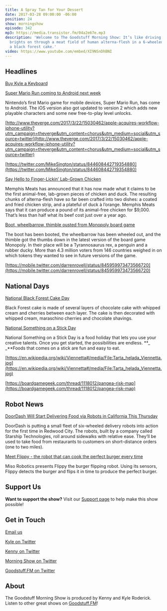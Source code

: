 ```yaml
---
title: A Spray Tan for Your Dessert
date: 2017-03-28 09:00:00 -06:00
position: 24
show: morningshow
episode: 342
mp3: https://media.transistor.fm/04a2e67e.mp3
description: 'Welcome to The Goodstuff Morning Show: It’s like driving with just your
  brights on through a meat field of human alterna-flesh in a 6-wheeled robot carrying
  a black forest cake.'
video: https://www.youtube.com/embed/XI9NSnDhBNI
---
```


## Headlines

[Buy Kyle a Keyboard](https://smile.amazon.com/AmazonBasics-KU-0833-Wired-Keyboard/dp/B005EOWBHC/ref=sr_1_1?ie=UTF8&qid=1490711296&sr=8-1&keywords=amazon+basic+keyboard)

[Super Mario Run coming to Android next week](http://www.polygon.com/2017/3/17/14964312/super-mario-run-android-release-date-google-play-store-nintendo)

Nintendo’s first Mario game for mobile devices, Super Mario Run, has come to Android. The iOS version also got updated to version 2 which adds new playable characters and some new free-to-play level unlocks.

[http://www.theverge.com/2017/3/22/15030462/apple-acquires-workflow-iphone-utility?utm_campaign=theverge&utm_content=chorus&utm_medium=social&utm_source=twitter](http://www.theverge.com/2017/3/22/15030462/apple-acquires-workflow-iphone-utility?utm_campaign=theverge&utm_content=chorus&utm_medium=social&utm_source=twitter)

[https://twitter.com/MikeSington/status/844608442719354880](https://twitter.com/MikeSington/status/844608442719354880)

[Say Hello to Finger-Lickin’ Lab-Grown Chicken](https://www.technologyreview.com/s/603862/say-hello-to-finger-lickin-lab-grown-chicken/)

Memphis Meats has announced that it has now made what it claims to be the first animal-free, lab-grown pieces of chicken and duck. The resulting chunks of alterna-flesh have so far been crafted into two dishes: a coated and fried chicken strip, and a plateful of duck à l’orange. Memphis Meats says that it can produce a pound of its animal-free chicken for $9,000. That’s less than half what its beef cost just over a year ago.

[Boot, wheelbarrow, thimble ousted from Monopoly board game](https://apnews.com/62d78fabff7a444d9ac24b6c80240703/Boot,-wheelbarrow,-thimble-ousted-from-Monopoly-board-game?utm_campaign=SocialFlow&utm_source=Twitter&utm_medium=APEastRegion)

The boot has been booted, the wheelbarrow has been wheeled out, and the thimble got the thumbs down in the latest version of the board game Monopoly. In their place will be a Tyrannosaurus rex, a penguin and a rubber ducky. More than 4.3 million voters from 146 countries weighed in on which tokens they wanted to see in future versions of the game.

[https://mobile.twitter.com/darrenrovell/status/845959973473566720](https://mobile.twitter.com/darrenrovell/status/845959973473566720)

## National Days

[National Black Forest Cake Day](http://nationaldaycalendar.com/national-black-forest-cake-day-march-28/)

Black Forest cake is made of several layers of chocolate cake with whipped cream and cherries between each layer. The cake is then decorated with whipped cream, maraschino cherries and chocolate shavings.

[National Something on a Stick Day](http://nationaldaycalendar.com/national-something-on-a-stick-day-march-28/)

National Something on a Stick Day is a food holiday that lets you use your creative talents.  Once you get started, the possibilities are endless. **_ _**Foods that comes on a stick are fun and easy to eat.

[https://en.wikipedia.org/wiki/Viennetta#/media/File:Tarta_helada_Viennetta.jpg](https://en.wikipedia.org/wiki/Viennetta#/media/File:Tarta_helada_Viennetta.jpg)

[https://boardgamegeek.com/thread/1118012/pangea-risk-map](https://boardgamegeek.com/thread/1118012/pangea-risk-map)

## Robot News

[DoorDash Will Start Delivering Food via Robots in California This Thursday](https://www.buzzfeed.com/alexkantrowitz/doordash-will-start-delivering-food-via-robots-in?utm_term=.cryKlvmkBV#.wqR1RBLmzN)

DoorDash is putting a small fleet of six-wheeled delivery robots into action for the first time in Redwood City. The robots, built by a company called Starship Technologies, roll around sidewalks with relative ease. They’ll be used to take food from restaurants to customers on short-distance orders (one to two miles).

[Meet Flippy - the robot that can cook the perfect burger every time](http://www.telegraph.co.uk/technology/2017/03/09/meet-flippy-robot-can-cook-perfect-burger-every-time/)

Miso Robotics presents Flippy the burger flipping robot. Using its sensors, Flippy detects the burger and flips it in time to produce the perfect burger.

## Support Us

**Want to support the show?** Visit our [Support page](http://goodstuff.fm/support) to help make this show possible!

## Get in Touch

[Email us](mailto:kyle@goodstuff.fm)

[Kyle on Twitter](http://twitter.com/dogburps)

[Kenny on Twitter](http://twitter.com/pizzarobotics)

[Morning Show on Twitter](http://twitter.com/morningshowam)

[Goodstuff.FM on Twitter](http://twitter.com/goodstufffm)

## About

The Goodstuff Morning Show is produced by Kenny and Kyle Roderick. Listen to other great shows on [Goodstuff.FM](http://goodstuff.fm/shows)!

